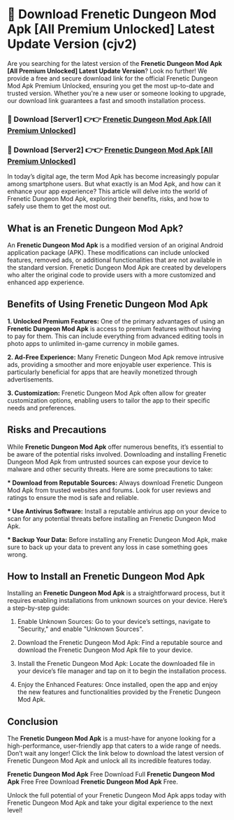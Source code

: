 # 🤖 Download Frenetic Dungeon Mod Apk [All Premium Unlocked] Latest Update Version (cjv2)

Are you searching for the latest version of the <strong>Frenetic Dungeon Mod Apk [All Premium Unlocked] Latest Update Version</strong>? Look no further! We provide a free and secure download link for the official Frenetic Dungeon Mod Apk Premium Unlocked, ensuring you get the most up-to-date and trusted version. Whether you're a new user or someone looking to upgrade, our download link guarantees a fast and smooth installation process.


<h3>📌 Download [Server1] 👉👉 <a href="https://hapymods.com?title=Frenetic+Dungeon+Mod+Apk&ref=3B1">Frenetic Dungeon Mod Apk [All Premium Unlocked]</a></h3>

<h3>📌 Download [Server2] 👉👉 <a href="https://hapymods.com?title=Frenetic+Dungeon+Mod+Apk&ref=3B1">Frenetic Dungeon Mod Apk [All Premium Unlocked]</a></h3>


In today’s digital age, the term Mod Apk has become increasingly popular among smartphone users. But what exactly is an Mod Apk, and how can it enhance your app experience? This article will delve into the world of Frenetic Dungeon Mod Apk, exploring their benefits, risks, and how to safely use them to get the most out.


<h2>What is an Frenetic Dungeon Mod Apk?</h2>

An <strong>Frenetic Dungeon Mod Apk</strong> is a modified version of an original Android application package (APK). These modifications can include unlocked features, removed ads, or additional functionalities that are not available in the standard version. Frenetic Dungeon Mod Apk are created by developers who alter the original code to provide users with a more customized and enhanced app experience.


<h2>Benefits of Using Frenetic Dungeon Mod Apk</h2>

<strong> 1. Unlocked Premium Features:</strong> One of the primary advantages of using an <strong>Frenetic Dungeon Mod Apk</strong> is access to premium features without having to pay for them. This can include everything from advanced editing tools in photo apps to unlimited in-game currency in mobile games.

<strong> 2. Ad-Free Experience:</strong> Many Frenetic Dungeon Mod Apk remove intrusive ads, providing a smoother and more enjoyable user experience. This is particularly beneficial for apps that are heavily monetized through advertisements.

<strong> 3. Customization:</strong> Frenetic Dungeon Mod Apk often allow for greater customization options, enabling users to tailor the app to their specific needs and preferences.


<h2>Risks and Precautions</h2>

While <strong>Frenetic Dungeon Mod Apk</strong> offer numerous benefits, it’s essential to be aware of the potential risks involved. Downloading and installing Frenetic Dungeon Mod Apk from untrusted sources can expose your device to malware and other security threats. Here are some precautions to take:

<strong> * Download from Reputable Sources:</strong> Always download Frenetic Dungeon Mod Apk from trusted websites and forums. Look for user reviews and ratings to ensure the mod is safe and reliable.

<strong> * Use Antivirus Software:</strong> Install a reputable antivirus app on your device to scan for any potential threats before installing an Frenetic Dungeon Mod Apk.

<strong> * Backup Your Data:</strong> Before installing any Frenetic Dungeon Mod Apk, make sure to back up your data to prevent any loss in case something goes wrong.


<h2>How to Install an Frenetic Dungeon Mod Apk</h2>

Installing an <strong>Frenetic Dungeon Mod Apk</strong> is a straightforward process, but it requires enabling installations from unknown sources on your device. Here’s a step-by-step guide:

 1. Enable Unknown Sources: Go to your device’s settings, navigate to "Security," and enable "Unknown Sources".

 2. Download the Frenetic Dungeon Mod Apk: Find a reputable source and download the Frenetic Dungeon Mod Apk file to your device.

 3. Install the Frenetic Dungeon Mod Apk: Locate the downloaded file in your device’s file manager and tap on it to begin the installation process.

 4. Enjoy the Enhanced Features: Once installed, open the app and enjoy the new features and functionalities provided by the Frenetic Dungeon Mod Apk.


<h2><strong>Conclusion</strong></h2>

The <strong>Frenetic Dungeon Mod Apk</strong> is a must-have for anyone looking for a high-performance, user-friendly app that caters to a wide range of needs. Don’t wait any longer! Click the link below to download the latest version of Frenetic Dungeon Mod Apk and unlock all its incredible features today.

<strong>Frenetic Dungeon Mod Apk</strong> Free Download Full <strong>Frenetic Dungeon Mod Apk</strong> Free Free Download <strong>Frenetic Dungeon Mod Apk</strong> Free.

Unlock the full potential of your Frenetic Dungeon Mod Apk apps today with Frenetic Dungeon Mod Apk and take your digital experience to the next level!